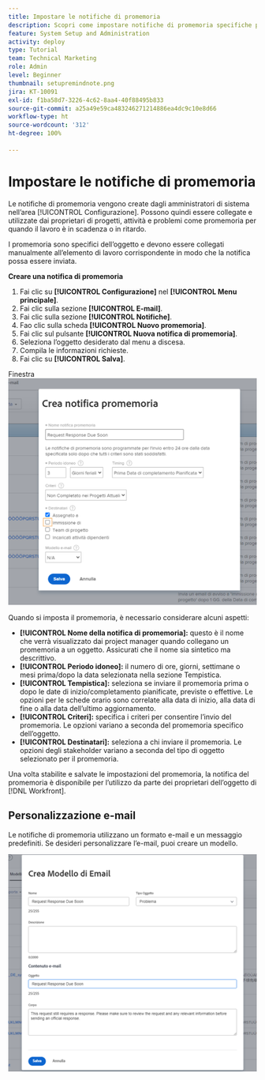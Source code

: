 ```yaml
---
title: Impostare le notifiche di promemoria
description: Scopri come impostare notifiche di promemoria specifiche per oggetto per informare gli utenti quando il lavoro è in scadenza o in ritardo.
feature: System Setup and Administration
activity: deploy
type: Tutorial
team: Technical Marketing
role: Admin
level: Beginner
thumbnail: setupremindnote.png
jira: KT-10091
exl-id: f1ba58d7-3226-4c62-8aa4-40f88495b833
source-git-commit: a25a49e59ca483246271214886ea4dc9c10e8d66
workflow-type: ht
source-wordcount: '312'
ht-degree: 100%

---
```


<!---
this has the same content as the system administrator notification setup and mangement section of the email and inapp notificiations learning path
--->

# Impostare le notifiche di promemoria

Le notifiche di promemoria vengono create dagli amministratori di sistema nell’area [!UICONTROL Configurazione]. Possono quindi essere collegate e utilizzate dai proprietari di progetti, attività e problemi come promemoria per quando il lavoro è in scadenza o in ritardo.

I promemoria sono specifici dell’oggetto e devono essere collegati manualmente all’elemento di lavoro corrispondente in modo che la notifica possa essere inviata.

**Creare una notifica di promemoria**

1. Fai clic su **[!UICONTROL Configurazione]** nel **[!UICONTROL Menu principale]**.
1. Fai clic sulla sezione **[!UICONTROL E-mail]**.
1. Fai clic sulla sezione **[!UICONTROL Notifiche]**.
1. Fao clic sulla scheda **[!UICONTROL Nuovo promemoria]**.
1. Fai clic sul pulsante **[!UICONTROL Nuova notifica di promemoria]**.
1. Seleziona l’oggetto desiderato dal menu a discesa.
1. Compila le informazioni richieste.
1. Fai clic su **[!UICONTROL Salva]**.

Finestra ![[!UICONTROL Nuova notifica di promemoria]](assets/admin-fund-reminder-notification-1.png)

Quando si imposta il promemoria, è necessario considerare alcuni aspetti:

* **[!UICONTROL Nome della notifica di promemoria]:** questo è il nome che verrà visualizzato dai project manager quando collegano un promemoria a un oggetto. Assicurati che il nome sia sintetico ma descrittivo.
* **[!UICONTROL Periodo idoneo]:** il numero di ore, giorni, settimane o mesi prima/dopo la data selezionata nella sezione Tempistica.
* **[!UICONTROL Tempistica]:** seleziona se inviare il promemoria prima o dopo le date di inizio/completamento pianificate, previste o effettive. Le opzioni per le schede orario sono correlate alla data di inizio, alla data di fine o alla data dell’ultimo aggiornamento.
* **[!UICONTROL Criteri]:** specifica i criteri per consentire l’invio del promemoria. Le opzioni variano a seconda del promemoria specifico dell’oggetto.
* **[!UICONTROL Destinatari]:** seleziona a chi inviare il promemoria. Le opzioni degli stakeholder variano a seconda del tipo di oggetto selezionato per il promemoria.

Una volta stabilite e salvate le impostazioni del promemoria, la notifica del promemoria è disponibile per l’utilizzo da parte dei proprietari dell’oggetto di [!DNL Workfront].

## Personalizzazione e-mail

Le notifiche di promemoria utilizzano un formato e-mail e un messaggio predefiniti. Se desideri personalizzare l’e-mail, puoi creare un modello.

<!---
paragraph above needs a hyperlink to an article
--->

![Finestra Nuovo modello di e-mail](assets/admin-fund-email-customization.png)

<!---
learn more URLs
--->
